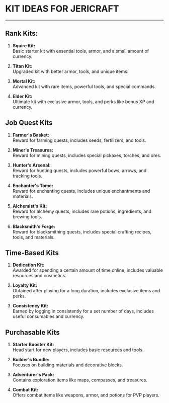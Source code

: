 # KIT IDEAS FOR JERICRAFT
---

## Rank Kits:

1. **Squire Kit:**<br>
   Basic starter kit with essential tools, armor, and a small amount of currency.

2. **Titan Kit:**<br>
   Upgraded kit with better armor, tools, and unique items.

3. **Mortal Kit:**<br>
   Advanced kit with rare items, powerful tools, and special commands.

4. **Elder Kit:**<br>
   Ultimate kit with exclusive armor, tools, and perks like bonus XP and currency.

## Job Quest Kits

1. **Farmer's Basket:**<br>
   Reward for farming quests, includes seeds, fertilizers, and tools.

2. **Miner's Treasures:**<br>
   Reward for mining quests, includes special pickaxes, torches, and ores.

3. **Hunter's Arsenal:**<br>
   Reward for hunting quests, includes powerful bows, arrows, and tracking tools.

4. **Enchanter's Tome:**<br>
   Reward for enchanting quests, includes unique enchantments and materials.

5. **Alchemist's Kit:**<br>
   Reward for alchemy quests, includes rare potions, ingredients, and brewing tools.

6. **Blacksmith's Forge:**<br>
   Reward for blacksmithing quests, includes special crafting recipes, tools, and materials.

## Time-Based Kits

1. **Dedication Kit:**<br>
   Awarded for spending a certain amount of time online, includes valuable resources and cosmetics.

2. **Loyalty Kit:**<br>
   Obtained after playing for a long duration, includes exclusive items and perks.

3. **Consistency Kit:**<br>
   Earned by logging in consistently for a set number of days, includes useful consumables and currency.

## Purchasable Kits

1. **Starter Booster Kit:**<br>
   Head start for new players, includes basic resources and tools.

2. **Builder's Bundle:**<br>
   Focuses on building materials and decorative blocks.

3. **Adventurer's Pack:**<br>
   Contains exploration items like maps, compasses, and treasures.

4. **Combat Kit:**<br>
   Offers combat items like weapons, armor, and potions for PVP players.